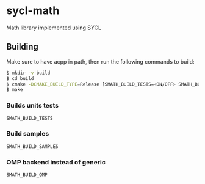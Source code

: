 # sycl-math
Math library implemented using SYCL

## Building

Make sure to have acpp in path, then run the following commands to build:

```bash
$ mkdir -v build
$ cd build
$ cmake -DCMAKE_BUILD_TYPE=Release [SMATH_BUILD_TESTS=<ON/OFF> SMATH_BUILD_SAMPLES=<ON/OFF> SMATH_BUILD_OMP=<ON/OFF>] ..
$ make
```
### Builds units tests
```bash
SMATH_BUILD_TESTS
```

### Build samples
```bash
SMATH_BUILD_SAMPLES
```

### OMP backend instead of generic
```
SMATH_BUILD_OMP
```
